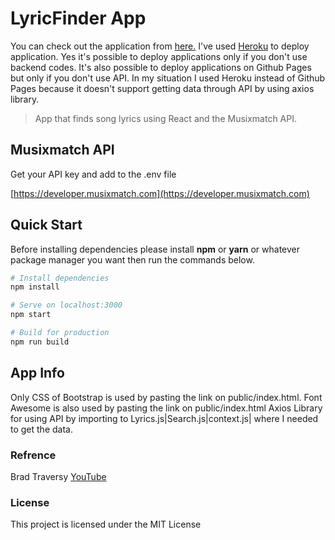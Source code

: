# LyricFinder App
You can check out the application from <a href="https://umedzhon-2nd-react-app-update.herokuapp.com/">here.</a> I've used <a href="https://www.heroku.com/">Heroku</a> to deploy application. Yes it's possible to deploy applications only if you don't use backend codes. It's also possible to deploy applications on Github Pages but only if you don't use API. In my situation I used Heroku instead of Github Pages because it doesn't support getting data through API by using axios library.

> App that finds song lyrics using React and the Musixmatch API.

## Musixmatch API

Get your API key and add to the .env file

[https://developer.musixmatch.com](https://developer.musixmatch.com)

## Quick Start
Before installing dependencies please install **npm** or **yarn** or whatever package manager you want then run the commands below.

```bash
# Install dependencies
npm install

# Serve on localhost:3000
npm start

# Build for production
npm run build
```

## App Info
Only CSS of Bootstrap is used by pasting the link on public/index.html.
Font Awesome is also used by pasting the link on public/index.html
Axios Library for using API by importing to Lyrics.js|Search.js|context.js| where I needed to get the data.



### Refrence

Brad Traversy
[YouTube](https://www.youtube.com/channel/UC29ju8bIPH5as8OGnQzwJyA)

### License

This project is licensed under the MIT License
